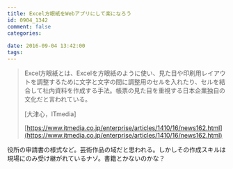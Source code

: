 ```yaml
---
title: Excel方眼紙をWebアプリにして楽になろう
id: 0904_1342
comment: false
categories:
   
date: 2016-09-04 13:42:00
tags:
---
```


> Excel方眼紙とは、Excelを方眼紙のように使い、見た目や印刷用レイアウトを調整するために文字と文字の間に調整用のセルを入れたり、セルを結合して社内資料を作成する手法。帳票の見た目を重視する日本企業独自の文化だと言われている。
> 
> [大津心，ITmedia]
> 
> [https://www.itmedia.co.jp/enterprise/articles/1410/16/news162.html](https://www.itmedia.co.jp/enterprise/articles/1410/16/news162.html)

役所の申請書の様式など。芸術作品の域だと思われる。しかしその作成スキルは現場にのみ受け継がれているナゾ。書籍とかないのかな？